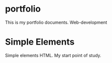 # portfolio
This is my portfolio documents. Web-development

# Simple Elements 
Simple elements HTML. My start point of study.

